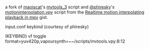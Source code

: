 a fork of [maoiscat](https://github.com/maoiscat/)'s [mvtools_3](https://github.com/maoiscat/mpv-mvtools-script/blob/main/mvtools_3.py) script and [@phiresky](https://gist.github.com/phiresky)'s [motioninterpolation.vpy](https://gist.github.com/phiresky/4bfcfbbd05b3c2ed8645?permalink_comment_id=3936120) script from the [Realtime motion interpolating playback in mpv](https://gist.github.com/phiresky/4bfcfbbd05b3c2ed8645?permalink_comment_id=3936120) gist.

input.conf keybind (courtesy of phiresky)

(KEYBIND) vf toggle format=yuv420p,vapoursynth=~~/scripts/mvtools.vpy:8:12
